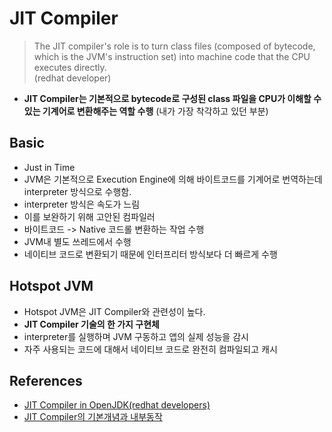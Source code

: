# JIT Compiler

> The JIT compiler's role is to turn class files (composed of bytecode, which is the JVM's instruction set) into machine code that the CPU executes directly.  
> (redhat developer)
- **JIT Compiler는 기본적으로 bytecode로 구성된 class 파일을 CPU가 이해할 수 있는 기계어로 변환해주는 역할 수행** (내가 가장 착각하고 있던 부분)

## Basic

- Just in Time  
- JVM은 기본적으로 Execution Engine에 의해 바이트코드를 기계어로 번역하는데 interpreter 방식으로 수행함.
- interpreter 방식은 속도가 느림
- 이를 보완하기 위해 고안된 컴파일러
- 바이트코드 -> Native 코드롤 변환하는 작업 수행
- JVM내 별도 쓰레드에서 수행
- 네이티브 코드로 변환되기 때문에 인터프리터 방식보다 더 빠르게 수행

## Hotspot JVM
- Hotspot JVM은 JIT Compiler와 관련성이 높다.
- **JIT Compiler 기술의 한 가지 구현체**
- interpreter를 실행하며 JVM 구동하고 앱의 실제 성능을 감시
- 자주 사용되는 코드에 대해서 네이티브 코드로 완전히 컴파일되고 캐시

## References
- [JIT Compiler in OpenJDK(redhat developers)](https://developers.redhat.com/articles/2021/06/23/how-jit-compiler-boosts-java-performance-openjdk#the_jit_compiler_in_openjdk)
- [JIT Compiler의 기본개념과 내부동작](https://inspirit941.tistory.com/352)